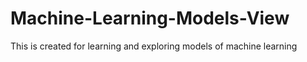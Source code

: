 # Machine-Learning-Models-View
This is created for learning and exploring models of machine learning
